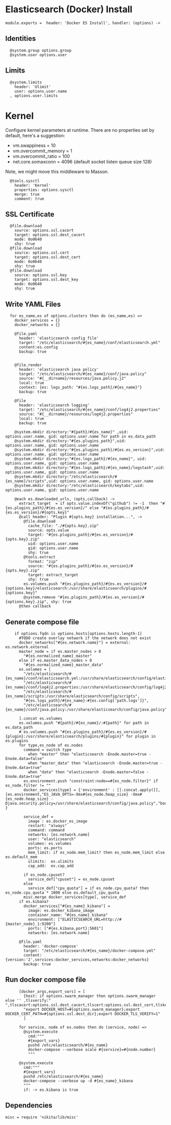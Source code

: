 # Elasticsearch (Docker) Install

    module.exports =  header: 'Docker ES Install', handler: (options) ->

## Identities

      @system.group options.group
      @system.user options.user

## Limits

      @system.limits
        header: 'Ulimit'
        user: options.user.name
      , options.user.limits

# Kernel

Configure kernel parameters at runtime. There are no properties set by default,
here's a suggestion:

*    vm.swappiness = 10
*    vm.overcommit_memory = 1
*    vm.overcommit_ratio = 100
*    net.core.somaxconn = 4096 (default socket listen queue size 128)

Note, we might move this middleware to Masson.

      @tools.sysctl
        header: 'Kernel'
        properties: options.sysctl
        merge: true
        comment: true

## SSL Certificate

      @file.download
        source: options.ssl.cacert
        target: options.ssl.dest_cacert
        mode: 0o0640
        shy: true
      @file.download
        source: options.ssl.cert
        target: options.ssl.dest_cert
        mode: 0o0640
        shy: true
      @file.download
        source: options.ssl.key
        target: options.ssl.dest_key
        mode: 0o0640
        shy: true

## Write YAML Files

      for es_name,es of options.clusters then do (es_name,es) =>
        docker_services = {}
        docker_networks = {}

        @file.yaml
          header: 'elasticsearch config file'
          target: "/etc/elasticsearch/#{es_name}/conf/elasticsearch.yml"
          content:es.config
          backup: true


        @file.render
          header: 'elasticsearch java policy'
          target: "/etc/elasticsearch/#{es_name}/conf/java.policy"
          source: "#{__dirname}/resources/java.policy.j2"
          local: true
          context: {es: logs_path: "#{es.logs_path}/#{es_name}"}
          backup: true

        @file
          header: 'elasticsearch logging'
          target: "/etc/elasticsearch/#{es_name}/conf/log4j2.properties"
          source: "#{__dirname}/resources/log4j2.properties"
          local: true
          backup: true

        @system.mkdir directory:"#{path}/#{es_name}" ,uid: options.user.name, gid: options.user.name for path in es.data_path
        @system.mkdir directory:"#{es.plugins_path}",uid: options.user.name, gid: options.user.name
        @system.mkdir directory:"#{es.plugins_path}/#{es.es_version}",uid: options.user.name, gid: options.user.name
        @system.mkdir directory:"#{es.logs_path}/#{es_name}", uid: options.user.name, gid: options.user.name
        @system.mkdir directory:"#{es.logs_path}/#{es_name}/logstash",uid: options.user.name, gid: options.user.name
        @system.mkdir directory:"/etc/elasticsearch/#{es_name}/scripts",uid: options.user.name, gid: options.user.name
        @system.mkdir directory:"/etc/elasticsearch/keytabs",uid: options.user.name, gid: options.user.name

        @each es.downloaded_urls, (opts,callback) ->
          extract_target  = if opts.value.indexOf("github") != -1  then "#{es.plugins_path}/#{es.es_version}/" else "#{es.plugins_path}/#{es.es_version}/#{opts.key}"
          @call header: "Plugin #{opts.key} installation...", ->
            @file.download
              cache_file: "./#{opts.key}.zip"
              source: opts.value
              target: "#{es.plugins_path}/#{es.es_version}/#{opts.key}.zip"
              uid: options.user.name
              gid: options.user.name
              shy: true
            @tools.extract
              format: "zip"
              source: "#{es.plugins_path}/#{es.es_version}/#{opts.key}.zip"
              target: extract_target
              shy: true
            es.volumes.push "#{es.plugins_path}/#{es.es_version}/#{options.key}/elasticsearch:/usr/share/elasticsearch/plugins/#{options.key}"
            @system.remove "#{es.plugins_path}/#{es.es_version}/#{options.key}.zip", shy: true
          @then callback


## Generate compose file

        if options.fqdn is options.hosts[options.hosts.length-1]
          #TODO create overlay network if the network does not exist
          docker_networks["#{es.network.name}"] = external: es.network.external
          master_node = if es.master_nodes > 0
            "#{es.normalized_name}_master"
          else if es.master_data_nodes > 0
            "#{es.normalized_name}_master_data"
          es.volumes = [
            "/etc/elasticsearch/#{es_name}/conf/elasticsearch.yml:/usr/share/elasticsearch/config/elasticsearch.yml",
            "/etc/elasticsearch/#{es_name}/conf/log4j2.properties:/usr/share/elasticsearch/config/log4j2.properties",
            "/etc/elasticsearch/#{es_name}/scripts:/usr/share/elasticsearch/config/scripts",
            "#{es.logs_path}/#{es_name}:#{es.config['path.logs']}",
            "/etc/elasticsearch/#{es_name}/conf/java.policy:/usr/share/elasticsearch/config/java.policy"

          ].concat es.volumes
          es.volumes.push "#{path}/#{es_name}/:#{path}" for path in es.data_path
          # es.volumes.push "#{es.plugins_path}/#{es.es_version}/#{plugin}:/usr/share/elasticsearch/plugins/#{plugin}" for plugin in es.plugins
          for type,es_node of es.nodes
            command = switch type
              when "master" then "elasticsearch -Enode.master=true -Enode.data=false"
              when "master_data" then "elasticsearch -Enode.master=true -Enode.data=true"
              when "data" then "elasticsearch -Enode.master=false -Enode.data=true"
            es.environment.push "constraint:node==#{es_node.filter}" if es_node.filter != ""
            docker_services[type] = {'environment' : [].concat.apply([],[es.environment,"ES_JAVA_OPTS=-Xms#{es_node.heap_size} -Xmx#{es_node.heap_size} -Djava.security.policy=/usr/share/elasticsearch/config/java.policy","bootstrap.memory_lock=true"]) }

            service_def =
              image : es.docker_es_image
              restart: "always"
              command: command
              networks: [es.network.name]
              user: "elasticsearch"
              volumes: es.volumes
              ports: es.ports
              mem_limit: if es_node.mem_limit? then es_node.mem_limit else es.default_mem
              ulimits:  es.ulimits
              cap_add:  es.cap_add

            if es_node.cpuset?
              service_def["cpuset"] = es_node.cpuset
            else
              service_def["cpu_quota"] = if es_node.cpu_quota? then es_node.cpu_quota * 1000 else es.default_cpu_quota
            misc.merge docker_services[type], service_def
          if es.kibana?
            docker_services["#{es_name}_kibana"] =
              image: es.docker_kibana_image
              container_name: "#{es_name}_kibana"
              environment: ["ELASTICSEARCH_URL=http://#{master_node}_1:9200"]
              ports: ["#{es.kibana.port}:5601"]
              networks: [es.network.name]

          @file.yaml
            header: 'docker-compose'
            target: "/etc/elasticsearch/#{es_name}/docker-compose.yml"
            content: {version:'2',services:docker_services,networks:docker_networks}
            backup: true

## Run docker compose file

          [docker_args,export_vars] = [
            {host: if options.swarm_manager then options.swarm_manager else '' ,tlsverify:" ",tlscacert:options.ssl.dest_cacert,tlscert:options.ssl.dest_cert,tlskey:options.ssl.dest_key},
            "export DOCKER_HOST=#{options.swarm_manager};export DOCKER_CERT_PATH=#{options.ssl.dest_dir};export DOCKER_TLS_VERIFY=1"
            ]

          for service, node of es.nodes then do (service, node) =>
            @system.execute
              cmd:"""
              #{export_vars}
              pushd /etc/elasticsearch/#{es_name}
              docker-compose --verbose scale #{service}=#{node.number}
              """

          @system.execute
            cmd:"""
            #{export_vars}
            pushd /etc/elasticsearch/#{es_name}
            docker-compose --verbose up -d #{es_name}_kibana
            """
            if: -> es.kibana is true

## Dependencies

    misc = require 'nikita/lib/misc'
